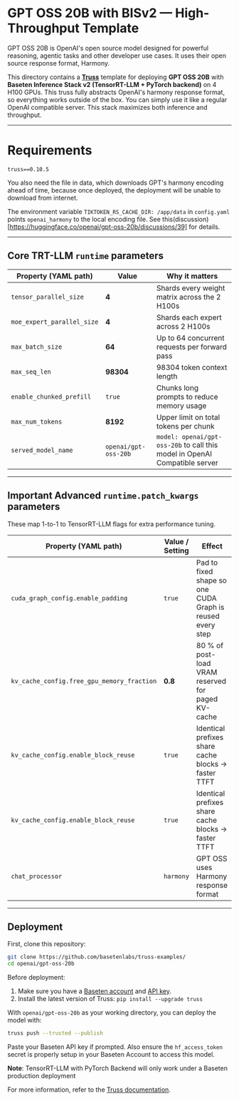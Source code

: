 # GPT OSS 20B with BISv2 — High-Throughput Template

GPT OSS 20B is OpenAI's open source model designed for powerful reasoning, agentic tasks and other developer use cases. It uses their open source response format, Harmony.

This directory contains a **[Truss](https://truss.baseten.co/)** template for deploying **GPT OSS 20B** with **Baseten Inference Stack v2 (TensorRT-LLM + PyTorch backend)** on 4 H100 GPUs. This truss fully abstracts OpenAI's harmony response format, so everything works outside of the box. You can simply use it like a regular OpenAI compatible server. This stack maximizes both inference and throughput.

---

# Requirements

`truss==0.10.5`

You also need the file in data, which downloads GPT's harmony encoding ahead of time, because once deployed, the deployment will be unable to download from internet.

The environment variable `TIKTOKEN_RS_CACHE_DIR: /app/data` in `config.yaml` points `openai_harmony` to the local encoding file. See this(discussion)[https://huggingface.co/openai/gpt-oss-20b/discussions/39] for details.

---


## Core TRT-LLM `runtime` parameters

| Property (YAML path)  | Value                | Why it matters |
| --------------------- | -------------------- | -------------- |
| `tensor_parallel_size`| **4** | Shards every weight matrix across the 2 H100s |
| `moe_expert_parallel_size` | **4** | Shards each expert across 2 H100s |
| `max_batch_size`      | **64** | Up to 64 concurrent requests per forward pass |
| `max_seq_len`         | **98304** | 98304 token context length |
| `enable_chunked_prefill` | `true` | Chunks long prompts to reduce memory usage |
| `max_num_tokens`      | **8192** | Upper limit on total tokens per chunk |
| `served_model_name`   | `openai/gpt-oss-20b` | `model: openai/gpt-oss-20b` to call this model in OpenAI Compatible server |

---

## Important Advanced **`runtime.patch_kwargs`** parameters

These map 1-to-1 to TensorRT-LLM flags for extra performance tuning.

| Property (YAML path)                    | Value / Setting | Effect |
| --------------------------------------- | --------------- | ------ |
| `cuda_graph_config.enable_padding`      | `true`          | Pad to fixed shape so one CUDA Graph is reused every step |
| `kv_cache_config.free_gpu_memory_fraction` | **0.8** | 80 % of post-load VRAM reserved for paged KV-cache |
| `kv_cache_config.enable_block_reuse`    | `true`          | Identical prefixes share cache blocks → faster TTFT |
| `kv_cache_config.enable_block_reuse`    | `true`          | Identical prefixes share cache blocks → faster TTFT |
| `chat_processor`                        | `harmony`       | GPT OSS uses Harmony response format |

---

## Deployment

First, clone this repository:

```sh
git clone https://github.com/basetenlabs/truss-examples/
cd openai/gpt-oss-20b
```

Before deployment:

1. Make sure you have a [Baseten account](https://app.baseten.co/signup) and [API key](https://app.baseten.co/settings/account/api_keys).
2. Install the latest version of Truss: `pip install --upgrade truss`

With `openai/gpt-oss-20b` as your working directory, you can deploy the model with:

```sh
truss push --trusted --publish
```

Paste your Baseten API key if prompted. Also ensure the `hf_access_token` secret is properly setup in your Baseten Account to access this model.

**Note**: TensorRT-LLM with PyTorch Backend will only work under a Baseten production deployment

For more information, refer to the [Truss documentation](https://docs.baseten.co/performance/engine-builder-overview).
